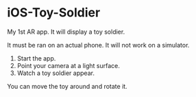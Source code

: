 # iOS-Toy-Soldier
My 1st AR app.  It will display a toy soldier.

It must be ran on an actual phone.  It will not work on a simulator.

1) Start the app.
2) Point your camera at a light surface.
3) Watch a toy soldier appear.

You can move the toy around and rotate it.

